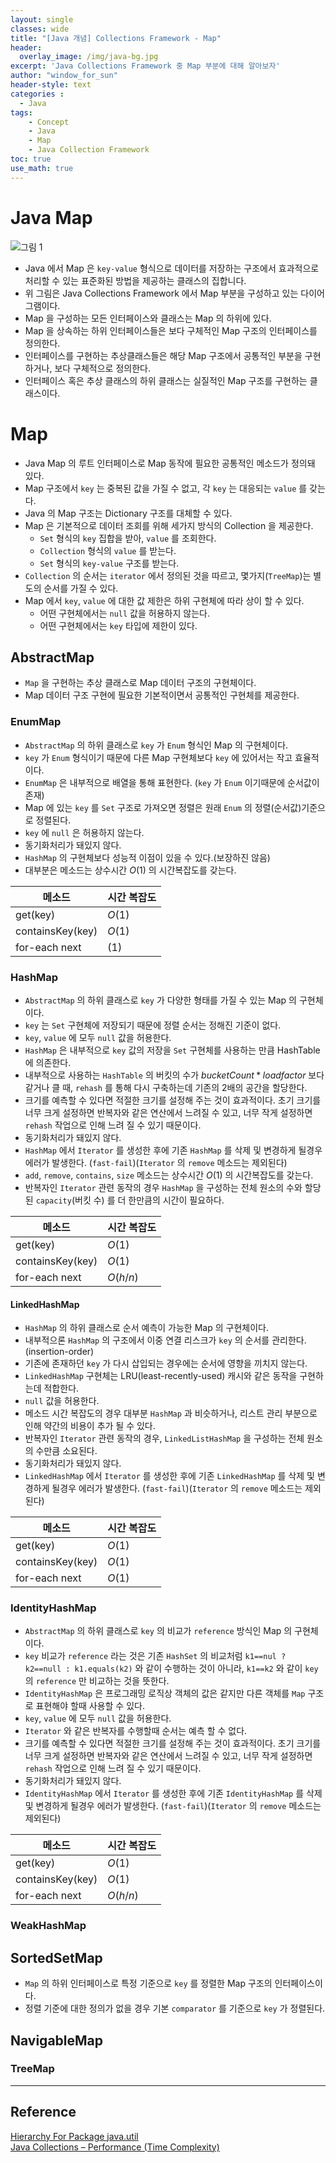 ```yaml
--- 
layout: single
classes: wide
title: "[Java 개념] Collections Framework - Map"
header:
  overlay_image: /img/java-bg.jpg
excerpt: 'Java Collections Framework 중 Map 부분에 대해 알아보자'
author: "window_for_sun"
header-style: text
categories :
  - Java
tags:
    - Concept
    - Java
    - Map
    - Java Collection Framework
toc: true
use_math: true
---  
```


# Java Map

![그림 1]({{site.baseurl}}/img/java/concept_collectionsframeworkmap_1.png)

- Java 에서 Map 은 `key-value` 형식으로 데이터를 저장하는 구조에서 효과적으로 처리할 수 있는 표준화된 방법을 제공하는 클래스의 집합니다.
- 위 그림은 Java Collections Framework 에서 Map 부분을 구성하고 있는 다이어그램이다.
- Map 을 구성하는 모든 인터페이스와 클래스는 Map 의 하위에 있다.
- Map 을 상속하는 하위 인터페이스들은 보다 구체적인 Map 구조의 인터페이스를 정의한다.
- 인터페이스를 구현하는 추상클래스들은 해당 Map 구조에서 공통적인 부분을 구현하거나, 보다 구체적으로 정의한다.
- 인터페이스 혹은 추상 클래스의 하위 클래스는 실질적인 Map 구조를 구현하는 클래스이다.

# Map
- Java Map 의 루트 인터페이스로 Map 동작에 필요한 공통적인 메소드가 정의돼 있다.
- Map 구조에서 `key` 는 중복된 값을 가질 수 없고, 각 `key` 는 대응되는 `value` 를 갖는다.
- Java 의 Map 구조는 Dictionary 구조를 대체할 수 있다.
- Map 은 기본적으로 데이터 조회를 위해 세가지 방식의 Collection 을 제공한다.
	- `Set` 형식의 `key` 집합을 받아, `value` 를 조회한다.
	- `Collection` 형식의 `value` 를 받는다.
	- `Set` 형식의 `key-value` 구조를 받는다.
- `Collection` 의 순서는 `iterator` 에서 정의된 것을 따르고, 몇가지(`TreeMap`)는 별도의 순서를 가질 수 있다.
- Map 에서 `key`, `value` 에 대한 값 제한은 하위 구현체에 따라 상이 할 수 있다.
	- 어떤 구현체에서는 `null` 값을 허용하지 않는다.
	- 어떤 구현체에서는 `key` 타입에 제한이 있다.

## AbstractMap
- `Map` 을 구현하는 추상 클래스로 Map 데이터 구조의 구현체이다.
- Map 데이터 구조 구현에 필요한 기본적이면서 공통적인 구현체를 제공한다.

### EnumMap
- `AbstractMap` 의 하위 클래스로 `key` 가 `Enum` 형식인 Map 의 구현체이다.
- `key` 가 `Enum` 형식이기 때문에 다른 Map 구현체보다 `key` 에 있어서는 작고 효율적이다.
- `EnumMap` 은 내부적으로 배열을 통해 표현한다. (`key` 가 `Enum` 이기때문에 순서값이 존재)
- Map 에 있는 `key` 를 `Set` 구조로 가져오면 정렬은 원래 `Enum` 의 정렬(순서값)기준으로 정렬된다.
- `key` 에 `null` 은 허용하지 않는다.
- 동기화처리가 돼있지 않다.
- `HashMap` 의 구현체보다 성능적 이점이 있을 수 있다.(보장하진 않음)
- 대부분은 메소드는 상수시간 $O(1)$ 의 시간복잡도를 갖는다.

메소드|시간 복잡도
---|---
get(key)|$O(1)$
containsKey(key)|$O(1)$
for-each next|$(1)$

### HashMap
- `AbstractMap` 의 하위 클래스로 `key` 가 다양한 형태를 가질 수 있는 Map 의 구현체이다.
- `key` 는 `Set` 구현체에 저장되기 때문에 정렬 순서는 정해진 기준이 없다.
- `key`, `value` 에 모두 `null` 값을 허용한다.
- `HashMap` 은 내부적으로 `key` 값의 저장을 `Set` 구현체를 사용하는 만큼 HashTable 에 의존한다.
- 내부적으로 사용하는 `HashTable` 의 버킷의 수가 $bucketCount * loadfactor$ 보다 같거나 클 때, `rehash` 를 통해 다시 구축하는데 기존의 2배의 공간을 할당한다.
- 크기를 예측할 수 있다면 적절한 크기를 설정해 주는 것이 효과적이다. 초기 크기를 너무 크게 설정하면 반복자와 같은 연산에서 느려질 수 있고, 너무 작게 설정하면 `rehash` 작업으로 인해 느려 질 수 있기 때문이다.
- 동기화처리가 돼있지 않다.
- `HashMap` 에서 `Iterator` 를 생성한 후에 기존 `HashMap` 를 삭제 및 변경하게 될경우 에러가 발생한다. (`fast-fail`)(`Iterator` 의 `remove` 메소드는 제외된다)
- `add`, `remove`, `contains`, `size` 메소드는 상수시간 $O(1)$ 의 시간복잡도를 갖는다.
- 반복자인 `Iterator` 관련 동작의 경우 `HashMap` 을 구성하는 전체 원소의 수와 할당된 `capacity`(버킷 수) 를 더 한만큼의 시간이 필요하다.
	
메소드|시간 복잡도
---|---
get(key)|$O(1)$
containsKey(key)|$O(1)$
for-each next|$O(h/n)$

#### LinkedHashMap
- `HashMap` 의 하위 클래스로 순서 예측이 가능한 Map 의 구현체이다.
- 내부적으론 `HashMap` 의 구조에서 이중 연결 리스크가 `key` 의 순서를 관리한다.(insertion-order)
- 기존에 존재하던 `key` 가 다시 삽입되는 경우에는 순서에 영향을 끼치지 않는다.
- `LinkedHashMap` 구현체는 LRU(least-recently-used) 캐시와 같은 동작을 구현하는데 적합한다.
- `null` 값을 허용한다.
- 메소드 시간 복잡도의 경우 대부분 `HashMap` 과 비슷하거나, 리스트 관리 부분으로 인해 약간의 비용이 추가 될 수 있다.
- 반복자인 `Iterator` 관련 동작의 경우, `LinkedListHashMap` 을 구성하는 전체 원소의 수만큼 소요된다.
- 동기화처리가 돼있지 않다.
- `LinkedHashMap` 에서 `Iterator` 를 생성한 후에 기존 `LinkedHashMap` 를 삭제 및 변경하게 될경우 에러가 발생한다. (`fast-fail`)(`Iterator` 의 `remove` 메소드는 제외된다)

메소드|시간 복잡도
---|---
get(key)|$O(1)$
containsKey(key)|$O(1)$
for-each next|$O(1)$

### IdentityHashMap
- `AbstractMap` 의 하위 클래스로 `key` 의 비교가 `reference` 방식인 Map 의 구현체이다.
- `key` 비교가 `reference` 라는 것은 기존 `HashSet` 의 비교처럼 `k1==nul ? k2==null : k1.equals(k2)` 와 같이 수행하는 것이 아니라, `k1==k2` 와 같이 `key` 의 `reference` 만 비교하는 것을 뜻한다.
- `IdentityHashMap` 은 프로그래밍 로직상 객체의 값은 같지만 다른 객체를 `Map` 구조로 표현해야 할때 사용할 수 있다.
- `key`, `value` 에 모두 `null` 값을 허용한다.
- `Iterator` 와 같은 반복자를 수행할때 순서는 예측 할 수 없다.
- 크기를 예측할 수 있다면 적절한 크기를 설정해 주는 것이 효과적이다. 초기 크기를 너무 크게 설정하면 반복자와 같은 연산에서 느려질 수 있고, 너무 작게 설정하면 `rehash` 작업으로 인해 느려 질 수 있기 때문이다.
- 동기화처리가 돼있지 않다.
- `IdentityHashMap` 에서 `Iterator` 를 생성한 후에 기존 `IdentityHashMap` 를 삭제 및 변경하게 될경우 에러가 발생한다. (`fast-fail`)(`Iterator` 의 `remove` 메소드는 제외된다)

메소드|시간 복잡도
---|---
get(key)|$O(1)$
containsKey(key)|$O(1)$
for-each next|$O(h/n)$

### WeakHashMap

## SortedSetMap
- `Map` 의 하위 인터페이스로 특정 기준으로 `key` 를 정렬한 Map 구조의 인터페이스이다.
- 정렬 기준에 대한 정의가 없을 경우 기본 `comparator` 를 기준으로 `key` 가 정렬된다.


## NavigableMap

### TreeMap






































































---
## Reference
[Hierarchy For Package java.util](https://docs.oracle.com/javase/8/docs/api/java/util/package-tree.html)  
[Java Collections – Performance (Time Complexity)](http://infotechgems.blogspot.com/2011/11/java-collections-performance-time.html)  
